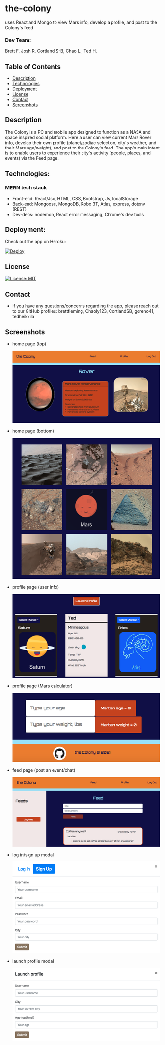 # the-colony
uses React and Mongo to view Mars info, develop a profile, and post to the Colony's feed

### Dev Team:
Brett F. Josh R. Cortland S-B, Chao L., Ted H.

## Table of Contents

  - [Description](#description)
  - [Technologies](#technologies)
  - [Deployment](#deployment)
  - [License](#license)
  - [Contact](#contact)
  - [Screenshots](#screenshots)

  ## Description

  The Colony is a PC and mobile app designed to function as a NASA and space inspired social platform. Here a user can view current Mars Rover info, develop their own profile (planet/zodiac selection, city's weather, and their Mars age/weight), and post to the Colony's feed. The app's main intent is to enable users to experience their city's activity (people, places, and events) via the Feed page.
  
  ## Technologies:

  ### MERN tech stack
  * Front-end: React/Jsx, HTML, CSS, Bootstrap, Js, localStorage
  * Back-end: Mongoose, MongoDB, Robo 3T, Atlas, express, dotenv (REST)
  * Dev-deps: nodemon, React error messaging, Chrome's dev tools

  ## Deployment:

  Check out the app on Heroku:

[![Deploy](https://www.herokucdn.com/deploy/button.svg)](https://calm-eyrie-78703.herokuapp.com/)

  ## License
  
  [![License: MIT](https://img.shields.io/badge/License-MIT-yellow.svg)](https://opensource.org/licenses/MIT)
  
  ## Contact

  * If you have any questions/concerns regarding the app, please reach out to our GitHub profiles: brettfleming, Chaoly123, CortlandSB, goreno41, tedheikkila

## Screenshots

* home page (top)

    ![](./client/public/screenshots/proj3-1.png)

* home page (bottom)

    ![](./client/public/screenshots/proj3-2.png)

* profile page (user info)

    ![](./client/public/screenshots/proj3-3.png)

* profile page (Mars calculator)

    ![](./client/public/screenshots/proj3-4.png)

* feed page (post an event/chat)

    ![](./client/public/screenshots/proj3-5.png)

* log in/sign up modal

    ![](./client/public/screenshots/proj3-6.png)

* launch profile modal

    ![](./client/public/screenshots/proj3-7.png)
